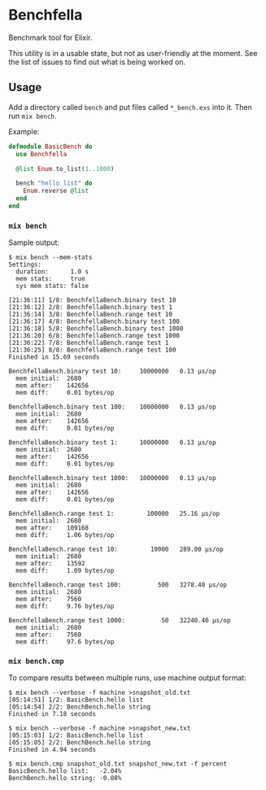 Benchfella
==========

Benchmark tool for Elixir.

This utility is in a usable state, but not as user-friendly at the moment. See
the list of issues to find out what is being worked on.


## Usage

Add a directory called `bench` and put files called `*_bench.exs` into it. Then
run `mix bench`.

Example:

```elixir
defmodule BasicBench do
  use Benchfella

  @list Enum.to_list(1..1000)

  bench "hello list" do
    Enum.reverse @list
  end
end
```


### `mix bench`

Sample output:

```
$ mix bench --mem-stats
Settings:
  duration:      1.0 s
  mem stats:     true
  sys mem stats: false

[21:36:11] 1/8: BenchfellaBench.binary test 10
[21:36:12] 2/8: BenchfellaBench.binary test 1
[21:36:14] 3/8: BenchfellaBench.range test 10
[21:36:17] 4/8: BenchfellaBench.binary test 100
[21:36:18] 5/8: BenchfellaBench.binary test 1000
[21:36:20] 6/8: BenchfellaBench.range test 1000
[21:36:22] 7/8: BenchfellaBench.range test 1
[21:36:25] 8/8: BenchfellaBench.range test 100
Finished in 15.69 seconds

BenchfellaBench.binary test 10:     10000000   0.13 µs/op
  mem initial:  2680
  mem after:    142656
  mem diff:     0.01 bytes/op

BenchfellaBench.binary test 100:    10000000   0.13 µs/op
  mem initial:  2680
  mem after:    142656
  mem diff:     0.01 bytes/op

BenchfellaBench.binary test 1:      10000000   0.13 µs/op
  mem initial:  2680
  mem after:    142656
  mem diff:     0.01 bytes/op

BenchfellaBench.binary test 1000:   10000000   0.13 µs/op
  mem initial:  2680
  mem after:    142656
  mem diff:     0.01 bytes/op

BenchfellaBench.range test 1:         100000   25.16 µs/op
  mem initial:  2680
  mem after:    109168
  mem diff:     1.06 bytes/op

BenchfellaBench.range test 10:         10000   289.00 µs/op
  mem initial:  2680
  mem after:    13592
  mem diff:     1.09 bytes/op

BenchfellaBench.range test 100:          500   3278.40 µs/op
  mem initial:  2680
  mem after:    7560
  mem diff:     9.76 bytes/op

BenchfellaBench.range test 1000:          50   32240.40 µs/op
  mem initial:  2680
  mem after:    7560
  mem diff:     97.6 bytes/op

```

### `mix bench.cmp`

To compare results between multiple runs, use machine output format:

```
$ mix bench --verbose -f machine >snapshot_old.txt
[05:14:51] 1/2: BasicBench.hello list
[05:14:54] 2/2: BenchBench.hello string
Finished in 7.18 seconds

$ mix bench --verbose -f machine >snapshot_new.txt
[05:15:03] 1/2: BasicBench.hello list
[05:15:05] 2/2: BenchBench.hello string
Finished in 4.94 seconds

$ mix bench.cmp snapshot_old.txt snapshot_new.txt -f percent
BasicBench.hello list:   -2.04%
BenchBench.hello string: -0.08%
```
